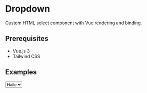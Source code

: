 # Dropdown
Custom HTML select component with Vue rendering and binding.

## Prerequisites
- Vue.js 3
- Tailwind CSS

## Examples

<select>
    <option>Hallo</option>
</select>

``` Vue



```